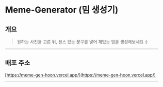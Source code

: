 # Meme-Generator (밈 생성기)

## 개요

> 원하는 사진을 고른 뒤, 센스 있는 문구를 넣어 재밌는 밈을 생성해보세요 :)

---

## 배포 주소

[https://meme-gen-hoon.vercel.app/](https://meme-gen-hoon.vercel.app/)

---
